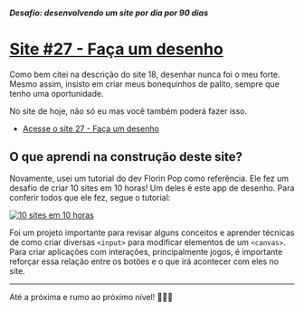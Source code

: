 ##### Desafio: desenvolvendo um site por dia por 90 dias 

# [Site #27 - Faça um desenho](https://www.dorlyneto.com/90sites/27-desenho)

Como bem citei na descrição do site 18, desenhar nunca foi o meu forte. Mesmo assim, insisto em criar meus bonequinhos de palito, sempre que tenho uma oportunidade.

No site de hoje, não só eu mas você também poderá fazer isso.

* [Acesse o site 27 - Faça um desenho](https://www.dorlyneto.com/90sites/27-desenho)

## O que aprendi na construção deste site?

Novamente, usei um tutorial do dev Florin Pop como referência. Ele fez um desafio de criar 10 sites em 10 horas! Um deles é este app de desenho. Para conferir todos que ele fez, segue o tutorial:

[![10 sites em 10 horas](https://img.youtube.com/vi/dtKciwk_si4.jpg)](https://youtu.be/dtKciwk_si4?t=23612)

Foi um projeto importante para revisar alguns conceitos e aprender técnicas de como criar diversas ```<input>``` para modificar elementos de um ```<canvas>```. Para criar aplicações com interações, principalmente jogos, é importante reforçar essa relação entre os botões e o que irá acontecer com eles no site.  

---

Até a próxima e rumo ao próximo nível! 🚀🚀🚀



